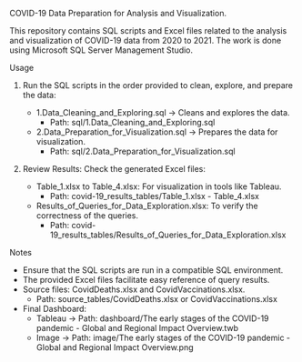 COVID-19 Data Preparation for Analysis and Visualization.

This repository contains SQL scripts and Excel files related to the analysis and visualization of COVID-19 data from 2020 to 2021. The work is done using Microsoft SQL Server Management Studio.

Usage
1. Run the SQL scripts in the order provided to clean, explore, and prepare the data:
   - 1.Data_Cleaning_and_Exploring.sql -> Cleans and explores the data.
      - Path: sql/1.Data_Cleaning_and_Exploring.sql
   - 2.Data_Preparation_for_Visualization.sql -> Prepares the data for visualization.
      - Path: sql/2.Data_Preparation_for_Visualization.sql
    
2. Review Results: Check the generated Excel files:
   - Table_1.xlsx to Table_4.xlsx: For visualization in tools like Tableau.
      - Path: covid-19_results_tables/Table_1.xlsx - Table_4.xlsx
   - Results_of_Queries_for_Data_Exploration.xlsx: To verify the correctness of the queries.
      - Path: covid-19_results_tables/Results_of_Queries_for_Data_Exploration.xlsx

Notes
- Ensure that the SQL scripts are run in a compatible SQL environment.
- The provided Excel files facilitate easy reference of query results.
- Source files: CovidDeaths.xlsx and CovidVaccinations.xlsx.
   - Path: source_tables/CovidDeaths.xlsx or CovidVaccinations.xlsx
- Final Dashboard:
   - Tableau -> Path: dashboard/The early stages of the COVID-19 pandemic - Global and Regional Impact Overview.twb
   - Image -> Path: image/The early stages of the COVID-19 pandemic - Global and Regional Impact Overview.png
